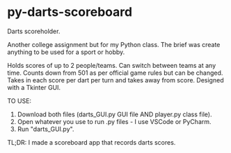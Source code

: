 # py-darts-scoreboard

Darts scoreholder.

Another college assignment but for my Python class.
The brief was create anything to be used for a sport or hobby.

Holds scores of up to 2 people/teams.
Can switch between teams at any time.
Counts down from 501 as per official game rules but can be changed.
Takes in each score per dart per turn and takes away from score.
Designed with a Tkinter GUI.

TO USE:
1. Download both files (darts_GUI.py GUI file AND player.py class file).
2. Open whatever you use to run .py files - I use VSCode or PyCharm.
3. Run "darts_GUI.py".

TL;DR:
I made a scoreboard app that records darts scores.
